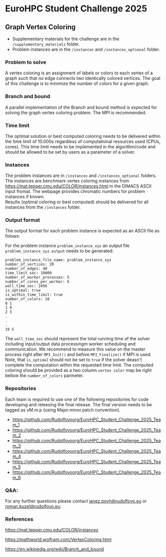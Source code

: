 # EuroHPC Student Challenge 2025
## Graph Vertex Coloring

- Supplementary materials for the challenge are in the `/supplementary_materials` folder.
- Problem instances are in the `/instances` and `/instances_optional` folder.


### Problem to solve
A vertex coloring is an assignment of labels or colors to each vertex of a graph such that no edge connects two identically colored vertices. The goal of this challenge is to minimize the number of colors for a given graph.

### Branch and bound
A parallel implementation of the Branch and bound method is expected for solving the graph vertex coloring problem. The MPI is recommended.

### Time limit
The optimal solution or best computed coloring needs to be delivered within the time limit of 10.000s regardless of computational resources used (CPUs, cores). This time limit needs to be implemented in the algorithm/code and should be allowed to be set by users as a parameter of a solver.

### Instances
The problem instances are in `/instances` and `/instances_optional` folders. The instances are benchmark vertex coloring instances from https://mat.tepper.cmu.edu/COLOR/instances.html in the DIMACS ASCII input fromat. The webpage provides chromatic numbers for problem instances if known.   
Results (optimal coloring or best computed) should be delivered for all instances from the `/instances` folder.

### Output format
The output format for each problem instance is expected as an ASCII file as folows:

For the problem instance `problem_instance_xyz` an output file `problem_instance_xyz.output` needs to be generated:
    
```
problem_instance_file_name: problem_instance_xyz
number_of_vertices: 20
number_of_edges: 40
time_limit_sec: 10000
number_of_worker_processes: 5
number_of_cores_per_worker: 6
wall_time_sec: 2456
is_optimal: true
is_within_time_limit: true
number_of_colors: 10
0 1
1 9
2 3
. 
.
.
19 5
```
The `wall_time_sec` should represent the total running time of the solver including input/output data processingm worker scheduling and communication. We recommend to measure this value on the master process right after `MPI_Init()` and before `MPI_Finalize()` if MPI is used. Note, that `is_optimal` should not be set to `true` if the solver deasn't complete the computation within the requested time limit. The computed coloring should be provided as a two column `vertex color` map be right bellow the `number_of_colors` parmeter.

### Repositories

Each team is required to use one of the following repositories for code developing and releesing the final release. The final version needs to be tagged as vM.m.p (using Major.minor.patch convention). 

- https://github.com/Rudolfovoorg/EuroHPC_Student_Challenge_2025_Team_1
- https://github.com/Rudolfovoorg/EuroHPC_Student_Challenge_2025_Team_2
- https://github.com/Rudolfovoorg/EuroHPC_Student_Challenge_2025_Team_3
- https://github.com/Rudolfovoorg/EuroHPC_Student_Challenge_2025_Team_4
- https://github.com/Rudolfovoorg/EuroHPC_Student_Challenge_2025_Team_5
- https://github.com/Rudolfovoorg/EuroHPC_Student_Challenge_2025_Team_6


### Q&A:
For any further questions please contact janez.povh@rudolfovo.eu or roman.kuzel@rudolfovo.eu.

### References

https://mat.tepper.cmu.edu/COLOR/instances

https://mathworld.wolfram.com/VertexColoring.html

https://en.wikipedia.org/wiki/Branch_and_bound


